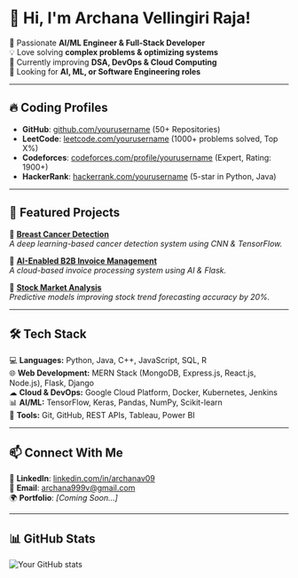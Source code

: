 # 👋 Hi, I'm Archana Vellingiri Raja!

🚀 Passionate **AI/ML Engineer & Full-Stack Developer**  
💡 Love solving **complex problems & optimizing systems**  
🌱 Currently improving **DSA, DevOps & Cloud Computing**  
🎯 Looking for **AI, ML, or Software Engineering roles**  

---

## 🔥 **Coding Profiles**
- **GitHub**: [github.com/yourusername](https://github.com/yourusername) (50+ Repositories)  
- **LeetCode**: [leetcode.com/yourusername](https://leetcode.com/yourusername) (1000+ problems solved, Top X%)  
- **Codeforces**: [codeforces.com/profile/yourusername](https://codeforces.com/profile/yourusername) (Expert, Rating: 1900+)  
- **HackerRank**: [hackerrank.com/yourusername](https://hackerrank.com/yourusername) (5-star in Python, Java)  

---

## 📌 **Featured Projects**
🔹 **[Breast Cancer Detection](https://github.com/yourusername/Breast-Cancer-Detection)**  
_A deep learning-based cancer detection system using CNN & TensorFlow._  

🔹 **[AI-Enabled B2B Invoice Management](https://github.com/yourusername/B2B-Invoice-Management)**  
_A cloud-based invoice processing system using AI & Flask._  

🔹 **[Stock Market Analysis](https://github.com/yourusername/Stock-Market-Analysis)**  
_Predictive models improving stock trend forecasting accuracy by 20%._  

---

## 🛠️ **Tech Stack**
💻 **Languages:** Python, Java, C++, JavaScript, SQL, R  
🌐 **Web Development:** MERN Stack (MongoDB, Express.js, React.js, Node.js), Flask, Django  
☁ **Cloud & DevOps:** Google Cloud Platform, Docker, Kubernetes, Jenkins  
📊 **AI/ML:** TensorFlow, Keras, Pandas, NumPy, Scikit-learn  
🔧 **Tools:** Git, GitHub, REST APIs, Tableau, Power BI  

---

## 📫 **Connect With Me**
📍 **LinkedIn**: [linkedin.com/in/archanav09](https://linkedin.com/in/archanav09)  
📧 **Email**: archana999v@gmail.com  
🌍 **Portfolio**: _[Coming Soon...]_  

---

## 📊 **GitHub Stats**
![Your GitHub stats](https://github-readme-stats.vercel.app/api?username=archanav12321&show_icons=true&theme=radical)

